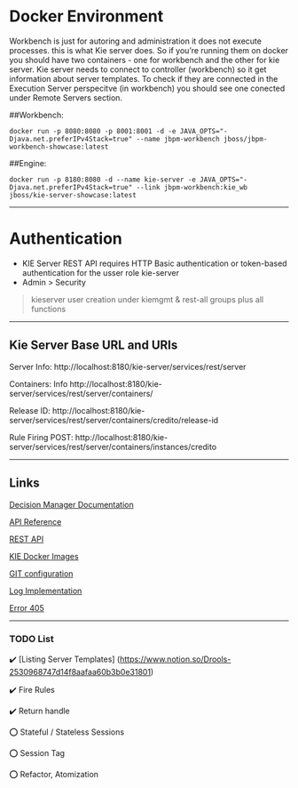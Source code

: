 # Docker Environment


Workbench is just for autoring and administration it does not execute processes. this is what Kie server does. So if you’re running them on docker you should have two containers - one for workbench and the other for kie server. Kie server needs to connect to controller (workbench) so it get information about server templates. To check if they are connected in the Execution Server perspecitve (in workbench) you should see one conected under Remote Servers section.



##Workbench:

    docker run -p 8080:8080 -p 8001:8001 -d -e JAVA_OPTS="-Djava.net.preferIPv4Stack=true" --name jbpm-workbench jboss/jbpm-workbench-showcase:latest



##Engine: 

    docker run -p 8180:8080 -d --name kie-server -e JAVA_OPTS="-Djava.net.preferIPv4Stack=true" --link jbpm-workbench:kie_wb jboss/kie-server-showcase:latest


---
# Authentication 
- KIE Server REST API requires HTTP Basic authentication or token-based authentication for the usser role kie-server
- Admin > Security 
> kieserver user creation under kiemgmt & rest-all groups plus all functions


---
## Kie Server Base URL and URIs
Server Info: http://localhost:8180/kie-server/services/rest/server

Containers: Info http://localhost:8180/kie-server/services/rest/server/containers/

Release ID: http://localhost:8180/kie-server/services/rest/server/containers/credito/release-id

Rule Firing POST: http://localhost:8180/kie-server/services/rest/server/containers/instances/credito


---
## Links
[Decision Manager Documentation](https://access.redhat.com/documentation/pt-br/red_hat_decision_manager/7.6/html/interacting_with_red_hat_decision_manager_using_kie_apis/controller-java-api-con_kie-apis)

[API Reference](https://docs.jboss.org/drools/release/7.59.0.Final/kie-api-javadoc/index.html)

[REST API](https://docs.drools.org/7.69.0.Final/drools-docs/html_single/index.html#kie-server-rest-api-con_kie-apis)

[KIE Docker Images](https://github.com/kiegroup/kie-docker-ci-images/blob/main/README.md)

[GIT configuration](https://kbroman.org/github_tutorial/pages/first_time.html)

[Log Implementation](https://mkyong.com/logging/slf4j-logback-tutorial/) 

[Error 405](https://groups.google.com/g/drools-usage/c/bHkNzEkoV5g?pli=1)


---
### TODO List
✔️ [Listing Server Templates] (https://www.notion.so/Drools-2530968747d14f8aafaa60b3b0e31801)

✔️ Fire Rules

✔️ Return handle

⭕ Stateful / Stateless Sessions

⭕ Session Tag

⭕ Refactor, Atomization